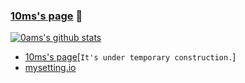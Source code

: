 ### [10ms's page](https://0ams.github.io) 🙌
[![0ams's github stats](https://github-readme-stats.vercel.app/api?username=0ams)](https://github.com/0ams/0ams)

* [10ms's page](https://0ams.github.io)[`It's under temporary construction.`]
* [mysetting.io](https://mysetting.io/u/0Ams)
